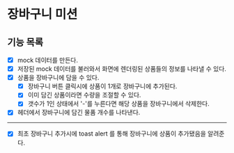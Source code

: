 # 장바구니 미션

## 기능 목록

- [x] mock 데이터를 만든다.
- [x] 저장된 mock 데이터를 불러와서 화면에 렌더링된 상품들의 정보를 나타낼 수 있다.
- [x] 상품을 장바구니에 담을 수 있다.
  - [x] 장바구니 버튼 클릭시에 상품이 1개로 장바구니에 추가된다.
  - [x] 이미 담긴 상품이라면 수량을 조절할 수 있다.
  - [x] 갯수가 1인 상태에서 '-'를 누른다면 해당 상품을 장바구니에서 삭제한다.
- [x] 헤더에서 장바구니에 담긴 물품 개수를 나타낸다.

---

- [x] 최초 장바구니 추가시에 toast alert 를 통해 장바구니에 상품이 추가됐음을 알려준다.
